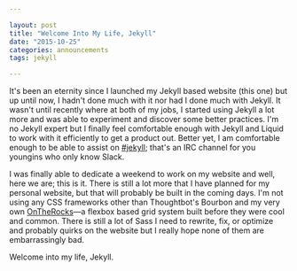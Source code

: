 ```yaml
---

layout: post
title: "Welcome Into My Life, Jekyll"
date: "2015-10-25"
categories: announcements
tags: jekyll

---
```


It's been an eternity since I launched my Jekyll based website (this one) but up until now, I hadn't done much with it nor had I done much with Jekyll. It wasn't until recently where at both of my jobs, I started using Jekyll a lot more and was able to experiment and discover some better practices. I'm no Jekyll expert but I finally feel comfortable enough with Jekyll and Liquid to work with it efficiently to get a product out. Better yet, I am comfortable enough to be able to assist on [#jekyll](irc://irc.freenode.net/jekyll); that's an IRC channel for you youngins who only know Slack.

I was finally able to dedicate a weekend to work on my website and well, here we are; this is it. There is still a lot more that I have planned for my personal website, but that will probably be built in the coming days. I'm not using any CSS frameworks other than Thoughtbot's Bourbon and my very own [OnTheRocks](https://github.com/allejo/OnTheRocks)—a flexbox based grid system built before they were cool and common. There is still a lot of Sass I need to rewrite, fix, or optimize and probably quirks on the website but I really hope none of them are embarrassingly bad.

Welcome into my life, Jekyll.
